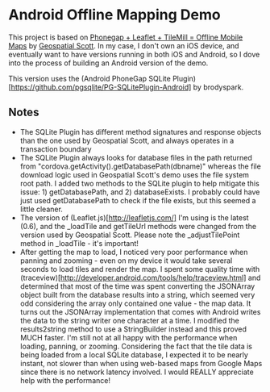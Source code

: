 # Android Offline Mapping Demo

This project is based on [Phonegap + Leaflet + TileMill = Offline Mobile Maps](http://geospatialscott.blogspot.com/2012/04/phonegap-leaflet-tilemill-offline.html) by [Geospatial Scott](http://geospatialscott.blogspot.com/). In my case, I don't own an iOS device, and eventually want to have versions running in both iOS and Android, so I dove
into the process of building an Android version of the demo.

This version uses the (Android PhoneGap SQLite Plugin)[https://github.com/pgsqlite/PG-SQLitePlugin-Android] by brodyspark.

## Notes

- The SQLite Plugin has different method signatures and response objects than the one used by Geospatial Scott, and always operates in a transaction boundary
- The SQLite Plugin always looks for database files in the path returned from "cordova.getActivity().getDatabasePath(dbname)" whereas the file download logic used in Geospatial Scott's demo uses the file system root path. I added two methods to the SQLite plugin to help mitigate this issue: 1) getDatabasePath, and 2) databaseExists. I probably could have just used getDatabasePath to check if the file exists, but this seemed a little cleaner.
- The version of (Leaflet.js)[http://leafletjs.com/] I'm using is the latest (0.6), and the _loadTile and getTileUrl methods were changed from the version used by Geospatial Scott. Please note the _adjustTilePoint method in _loadTile - it's important!
- After getting the map to load, I noticed very poor performance when panning and zooming - even on my device it would take several seconds to load tiles and render the map. I spent some quality time with (traceview)[http://developer.android.com/tools/help/traceview.html] and determined that most of the time was spent converting the JSONArray object built from the database results into a string, which seemed very odd considering the array only contained one value - the map data. It turns out the JSONArray implementation that comes with Android writes the data to the string writer one character at a time. I modified the results2string method to use a StringBuilder instead and this proved MUCH faster. I'm still not at all happy with the performance when loading, panning, or zooming. Considering the fact that the tile data is being loaded from a local SQLite database, I expected it to be nearly instant, not slower than when using web-based maps from Google Maps since there is no network latency involved. I would REALLY appreciate help with the performance!